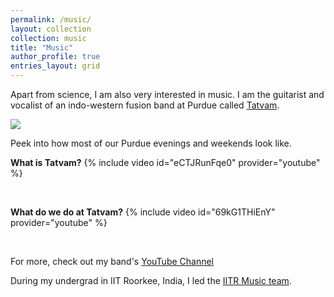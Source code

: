 ```yaml
---
permalink: /music/
layout: collection
collection: music
title: "Music"
author_profile: true
entries_layout: grid
---
```


Apart from science, I am also very interested in music. I am the guitarist and vocalist of an indo-western fusion band at Purdue called [Tatvam](https://www.facebook.com/TatvamPurdue/).


![](/assets/music/Tatvam_old.png)

Peek into how most of our Purdue evenings and weekends look like.

**What is Tatvam?**
{% include video id="eCTJRunFqe0" provider="youtube" %}

<br/>

**What do we do at Tatvam?**
{% include video id="69kG1THiEnY" provider="youtube" %}

<br/>

For more, check out my band's [YouTube Channel](https://www.youtube.com/channel/UCBlDeRAwAAP_SeVPqmVi_HQ)

During my undergrad in IIT Roorkee, India, I led the [IITR Music team](https://www.youtube.com/channel/UCUAm7WhqNFUytNPs6VaUK-Q).
